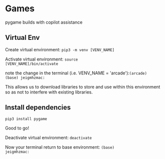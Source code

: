 # Games
pygame builds with copilot assistance

## Virtual Env
Create virtual environment: <code>pip3 -m venv [VENV_NAME]</code>

Activate virtual environment: <code>source [VENV_NAME]/bin/activate</code>

note the change in the terminal (i.e. VENV_NAME = 'arcade'):<code>(arcade) (base) jeigmhzmac: </code>

This allows us to download libraries to store and use within this environment so as not to interfere with existing libraries.

## Install dependencies
<code>pip3 install pygame</code>

Good to go!

Deactivate virtual environment: <code>deactivate</code>

Now your terminal return to base environment: <code>(base) jeigmhzmac: </code>
